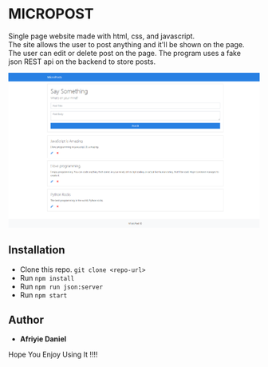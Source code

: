 # MICROPOST 
Single page website made with html, css, and javascript.<br>
The site allows the user to post anything and it'll be shown on the page.<br>
The user can edit or delete post on the page. The program uses a fake <br>
json REST api on the backend to store posts.

![Homepage!](assets/img/main.png "Homepage")

## Installation
- Clone this repo. `git clone <repo-url>`
- Run `npm install`
- Run `npm run json:server`
- Run `npm start`

## Author

* **Afriyie Daniel**

Hope You Enjoy Using It !!!!